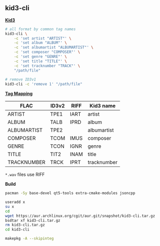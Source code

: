 ## kid3-cli 

[**Kid3**](https://kid3.sourceforge.io/)
```sh
# all format by common tag names
kid3-cli \
	-c 'set artist "ARTIST"' \
	-c 'set album "ALBUM"' \
	-c 'set albumartist "ALBUMARTIST"' \
	-c 'set composer "COMPOSER"' \
	-c 'set genre "GENRE"' \
	-c 'set title "TITLE"' \
	-c 'set tracknumber "TRACK"' \
	"/path/file"
	
# remove ID3v1
kid3-cli -c 'remove 1' "/path/file"
```

[**Tag Mapping**](https://kid3.sourceforge.io/kid3_en.html#table-frame-list)

| FLAC        | ID3v2  | RIFF | Kid3 name   |
| ----------- | ----   | ---- | ----------- |
| ARTIST      | TPE1   | IART | artist      
| ALBUM       | TALB   | IPRD | album       |
| ALBUMARTIST | TPE2   |      | albumartist |
| COMPOSER    | TCOM   | IMUS | composer    |
| GENRE       | TCON   | IGNR | genre       |
| TITLE       | TIT2   | INAM | title       |
| TRACKNUMBER | TRCK   | IPRT | tracknumber |

`*.wav` files use RIFF

**Build**
```sh
pacman -Sy base-devel qt5-tools extra-cmake-modules jsoncpp

useradd x
su x
cd
wget https://aur.archlinux.org/cgit/aur.git/snapshot/kid3-cli.tar.gz
bsdtar xf kid3-cli.tar.gz
rm kid3-cli.tar.gz
cd kid3-cli

makepkg -A --skipinteg
```
